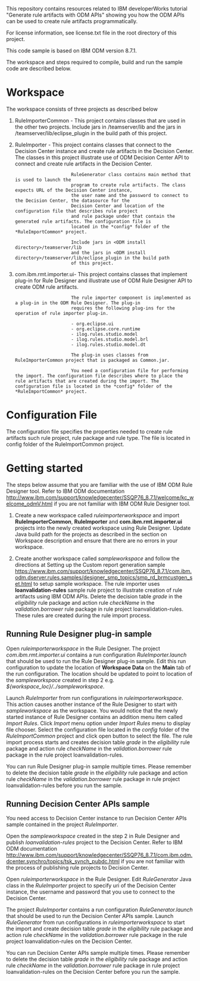 This repository contains resources related to IBM developerWorks tutorial "Generate rule artifacts with ODM APIs" showing you how the ODM  APIs can be used to create rule artifacts programmatically. 

For license information, see license.txt file in the root directory of this project.

This code sample is based on IBM ODM version 8.7.1.

The workspace and steps required to compile, build and run the sample code are described below.

Workspace
=========

The workspace consists of three projects as described below

1) RuleImporterCommon - 	This project contains classes that are used in the other two projects.
							Include jars in <ODM install directory>/teamserver/lib and the jars 
							in <ODM install directory>/teamserver/lib/eclipse_plugin in the build path
							of this project.
						
2) RuleImporter 	-		This project contains classes that connect to the Decision Center instance 
							and create rule artifacts in the Decision Center. The classes in this project illustrate use of ODM
							Decision Center API to connect and create rule artifacts in the Decision Center. 
							
							RuleGenerator class contains main method that is used to launch the 
							program to create rule artifacts. The class expects URL of the Decision Center instance,
							the user name and the password to connect to the Decision Center, the datasource for the 
							Decision Center and location of the configuration file that describes rule project 
							and rule package under that contain the generated rule artifacts. The configuration file is 
							located in the *config* folder of the *RuleImportCommon* project.
							
							Include jars in <ODM install directory>/teamserver/lib 
							and the jars in <ODM install directory>/teamserver/lib/eclipse_plugin in the build path
							of this project. 
						
3) com.ibm.rmt.importer.ui-	This project contains classes that implement plug-in for Rule Designer and illustrate use of
							ODM Rule Designer API to create ODM rule artifacts. 
							
							The rule importer component is implemented as a plug-in in the ODM Rule Designer. The plug-in
							requires the following plug-ins for the operation of rule importer plug-in.
							
							- org.eclipse.ui 
							- org.eclipse.core.runtime
							- ilog.rules.studio.model
							- ilog.rules.studio.model.brl
							- ilog.rules.studio.model.dt
													
							The plug-in uses classes from RuleImporterCommon project that is packaged as Common.jar.
							
							You need a configuration file for performing the import. The configuration file describes where to place the rule artifacts that are created during the import. The configuration file is located in the *config* folder of the *RuleImportCommon* project.
							
Configuration File
==================
The configuration file specifies the properties needed to create rule artifacts such rule project, 
rule package and rule type. The file is located in config folder of the RuleImportCommon project.
							
Getting started
===============
The steps below assume that you are familiar with the use of IBM ODM Rule Designer tool. Refer to IBM ODM documentation http://www.ibm.com/support/knowledgecenter/SSQP76_8.7.1/welcome/kc_welcome_odmV.html if you are not familiar with IBM ODM Rule Designer tool.

1. Create a new workspace called *ruleimporterworkspace* and import **RuleImporterCommon**, **RuleImporter** and **com.ibm.rmt.importer.ui** projects into the newly created workspace using Rule Designer. Update Java build path for the projects as described in the section on Workspace description and ensure that there are no errors in your workspace.

2. Create another workspace called *sampleworkspace* and follow the directions at Setting up the Custom report generation sample https://www.ibm.com/support/knowledgecenter/SSQP76_8.7.1/com.ibm.odm.dserver.rules.samples/designer_smp_topics/smp_rd_brmcustgen_set.html to setup sample workspace. The rule importer uses **loanvalidation-rules** sample rule project to illustrate creation of rule artifacts using IBM ODM APIs. Delete the decision table *grade* in the *eligibility* rule package and action rule *checkName* in the *validation.borrower* rule package in rule project loanvalidation-rules. These rules are created during the rule import process.

Running Rule Designer plug-in sample
-------------------------------------
Open *ruleimporterworkspace* in the Rule Designer. The project *com.ibm.rmt.importer.ui* contains a run configuration *RuleImporter.launch* that should be used to run the Rule Designer plug-in sample. Edit this run configuration to update the location of **Workspace Data** on the **Main** tab of the run configuration. The location should be updated to point to location of the *sampleworkspace* created in step 2 e.g. *${workspace_loc}/../sampleworkspace*.

Launch *RuleImporter* from run configurations in *ruleimporterworkspace*. This action causes another instance of the Rule Designer to start with *sampleworkspace* as the workspace. You would notice that the newly started instance of Rule Designer contains an addition menu item called *Import Rules*. Click *Import* menu option under *Import Rules* menu to display file chooser. Select the configuration file located in the *config* folder of the *RuleImportCommon* project and click open button to select the file. The rule import process starts and creates decision table *grade* in the *eligibility* rule package and action rule *checkName* in the *validation.borrower* rule package in  the rule project loanvalidation-rules.

You can run Rule Designer plug-in sample multiple times. Please remember to delete the decision table *grade* in the *eligibility* rule package and action rule *checkName* in the *validation.borrower* rule package in rule project loanvalidation-rules before you run the sample.

Running Decision Center APIs sample
-----------------------------------
You need access to Decision Center instance to run Decision Center APIs sample contained in the project *RuleImporter*.  

Open the *sampleworkspace* created in the step 2 in Rule Designer and publish *loanvalidation-rules* project to the Decision Center. Refer to IBM ODM documentation http://www.ibm.com/support/knowledgecenter/SSQP76_8.7.1/com.ibm.odm.dcenter.synchro/topics/tsk_synch_pubdc.html if you are not familiar with the process of publishing rule projects to Decision Center.

Open *ruleimporterworkspace* in the Rule Designer. Edit *RuleGenerator* Java class in the *RuleImporter* project to specify uri of the Decision Center instance, the username and password that you use to connect to the Decision Center. 

The project *RuleImporter* contains a run configuration *RuleGenerator.launch* that should be used to run the Decision Center APIs sample. Launch *RuleGenerator* from run configurations in *ruleimporterworkspace* to start the import and create decision table *grade* in the *eligibility* rule package and action rule *checkName* in the *validation.borrower* rule package in the rule project loanvalidation-rules on the Decision Center. 

You can run Decision Center APIs sample multiple times. Please remember to delete the decision table *grade* in the *eligibility* rule package and action rule *checkName* in the *validation.borrower* rule package in rule project loanvalidation-rules on the Decision Center before you run the sample.
						